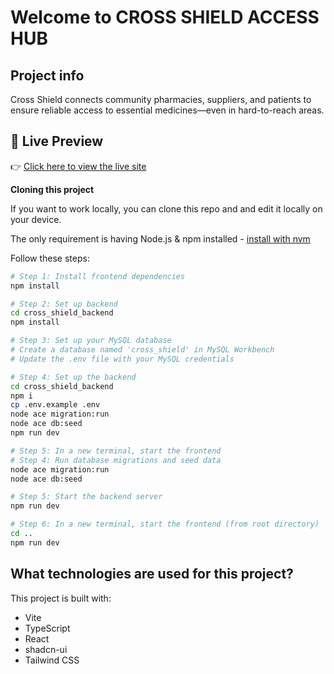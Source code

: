 # Welcome to CROSS SHIELD ACCESS HUB

## Project info

Cross Shield connects community pharmacies, suppliers, and patients to ensure reliable access to essential medicines—even in hard-to-reach areas.

## 🔗 Live Preview

👉 [Click here to view the live site](https://Vhal-ente.github.io/Cross-shield-access-hub)


**Cloning this project**

If you want to work locally, you can clone this repo and and edit it locally on your device.

The only requirement is having Node.js & npm installed - [install with nvm](https://github.com/nvm-sh/nvm#installing-and-updating)

Follow these steps:

```sh
# Step 1: Install frontend dependencies
npm install

# Step 2: Set up backend
cd cross_shield_backend
npm install

# Step 3: Set up your MySQL database
# Create a database named 'cross_shield' in MySQL Workbench
# Update the .env file with your MySQL credentials

# Step 4: Set up the backend
cd cross_shield_backend
npm i
cp .env.example .env
node ace migration:run
node ace db:seed
npm run dev

# Step 5: In a new terminal, start the frontend
# Step 4: Run database migrations and seed data
node ace migration:run
node ace db:seed

# Step 5: Start the backend server
npm run dev

# Step 6: In a new terminal, start the frontend (from root directory)
cd ..
npm run dev
```


## What technologies are used for this project?

This project is built with:

- Vite
- TypeScript
- React
- shadcn-ui
- Tailwind CSS


